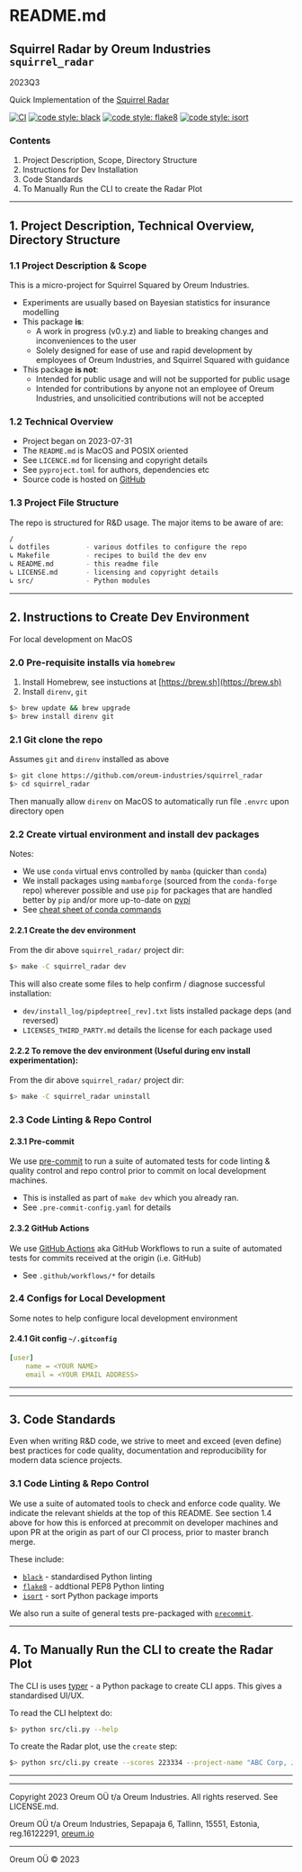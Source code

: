 # README.md

## Squirrel Radar by Oreum Industries `squirrel_radar`

2023Q3

Quick Implementation of the
[Squirrel Radar](https://douglassquirrel.com/radar)


[![CI](https://github.com/oreum-industries/squirrel_radar/workflows/ci/badge.svg)](https://github.com/oreum-industries/squirrel_radar/actions/workflows/ci.yml)
[![code style: black](https://img.shields.io/badge/code%20style-black-000000.svg)](https://github.com/psf/black)
[![code style: flake8](https://img.shields.io/badge/code%20style-flake8-331188.svg)](https://flake8.pycqa.org/en/latest/)
[![code style: isort](https://img.shields.io/badge/code%20style-isort-%231674b1?style=flat)](https://pycqa.github.io/isort/)


### Contents

1. Project Description, Scope, Directory Structure
2. Instructions for Dev Installation
3. Code Standards
4. To Manually Run the CLI to create the Radar Plot

---

## 1. Project Description, Technical Overview, Directory Structure

### 1.1 Project Description & Scope

This is a micro-project for Squirrel Squared by Oreum Industries.

+ Experiments are usually based on Bayesian statistics for insurance modelling
+ This package **is**:
  + A work in progress (v0.y.z) and liable to breaking changes and inconveniences
    to the user
  + Solely designed for ease of use and rapid development by employees of Oreum
    Industries, and Squirrel Squared with guidance
+ This package **is not**:
  + Intended for public usage and will not be supported for public usage
  + Intended for contributions by anyone not an employee of Oreum Industries,
  and unsolicitied contributions will not be accepted


### 1.2 Technical Overview

+ Project began on 2023-07-31
+ The `README.md` is MacOS and POSIX oriented
+ See `LICENCE.md` for licensing and copyright details
+ See `pyproject.toml` for authors, dependencies etc
+ Source code is hosted on [GitHub](https://github.com/oreum-industries/squirrel_radar)



### 1.3 Project File Structure

The repo is structured for R&D usage. The major items to be
aware of are:

```zsh
/
↳ dotfiles         - various dotfiles to configure the repo
↳ Makefile         - recipes to build the dev env
↳ README.md        - this readme file
↳ LICENSE.md       - licensing and copyright details
↳ src/             - Python modules
```

---


## 2. Instructions to Create Dev Environment

For local development on MacOS


### 2.0 Pre-requisite installs via `homebrew`

1. Install Homebrew, see instuctions at [https://brew.sh](https://brew.sh)
2. Install `direnv`, `git`

```zsh
$> brew update && brew upgrade
$> brew install direnv git
```


### 2.1 Git clone the repo

Assumes `git` and `direnv` installed as above

```zsh
$> git clone https://github.com/oreum-industries/squirrel_radar
$> cd squirrel_radar
```

Then manually allow `direnv` on MacOS to automatically run file `.envrc`
upon directory open


### 2.2 Create virtual environment and install dev packages

Notes:

+ We use `conda` virtual envs controlled by `mamba` (quicker than `conda`)
+ We install packages using `mambaforge` (sourced from the `conda-forge` repo) wherever possible and use `pip` for packages that are handled better by `pip` and/or more up-to-date on [pypi](https://pypi.org)
+ See [cheat sheet of conda commands](https://conda.io/docs/_downloads/conda-cheatsheet.pdf)


#### 2.2.1 Create the dev environment

From the dir above `squirrel_radar/` project dir:

```zsh
$> make -C squirrel_radar dev
```

This will also create some files to help confirm / diagnose successful installation:

+ `dev/install_log/pipdeptree[_rev].txt` lists installed package deps (and reversed)
+ `LICENSES_THIRD_PARTY.md` details the license for each package used

#### 2.2.2 To remove the dev environment (Useful during env install experimentation):

From the dir above `squirrel_radar/` project dir:

```zsh
$> make -C squirrel_radar uninstall
```


### 2.3 Code Linting & Repo Control

#### 2.3.1 Pre-commit

We use [pre-commit](https://pre-commit.com) to run a suite of automated tests
for code linting & quality control and repo control prior to commit on local
development machines.

+ This is installed as part of `make dev` which you already ran.
+ See `.pre-commit-config.yaml` for details


#### 2.3.2 GitHub Actions

We use [GitHub Actions](https://docs.github.com/en/actions/using-workflows) aka
GitHub Workflows to run a suite of automated tests for commits received at the
origin (i.e. GitHub)

+ See `.github/workflows/*` for details


### 2.4 Configs for Local Development

Some notes to help configure local development environment

#### 2.4.1 Git config `~/.gitconfig`

```yaml
[user]
    name = <YOUR NAME>
    email = <YOUR EMAIL ADDRESS>
```

---

---

## 3. Code Standards

Even when writing R&D code, we strive to meet and exceed (even define) best
practices for code quality, documentation and reproducibility for modern
data science projects.

### 3.1 Code Linting & Repo Control

We use a suite of automated tools to check and enforce code quality. We indicate
the relevant shields at the top of this README. See section 1.4 above for how
this is enforced at precommit on developer machines and upon PR at the origin as
part of our CI process, prior to master branch merge.

These include:

+ [`black`](https://github.com/psf/black) - standardised Python linting
+ [`flake8`](https://flake8.pycqa.org/en/latest/) - addtional PEP8 Python linting
+ [`isort`](https://pycqa.github.io/isort/) - sort Python package imports

We also run a suite of general tests pre-packaged with
[`precommit`](https://pre-commit.com).


---

## 4. To Manually Run the CLI to create the Radar Plot

The CLI is uses [typer](https://typer.tiangolo.com) - a Python package to create
CLI apps. This gives a standardised UI/UX.

To read the CLI helptext do:

```zsh
$> python src/cli.py --help
```

To create the Radar plot, use the `create` step:

```zsh
$> python src/cli.py create --scores 223334 --project-name "ABC Corp, July 2023"
```

---
---

Copyright 2023 Oreum OÜ t/a Oreum Industries. All rights reserved.
See LICENSE.md.

Oreum OÜ t/a Oreum Industries, Sepapaja 6, Tallinn, 15551, Estonia,
reg.16122291, [oreum.io](https://oreum.io)

---
Oreum OÜ &copy; 2023
